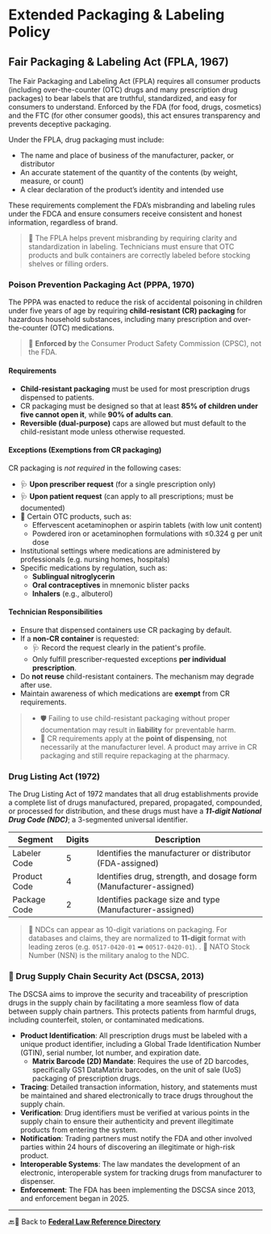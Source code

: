 # Extended Packaging & Labeling Policy

## Fair Packaging & Labeling Act (FPLA, 1967)

The Fair Packaging and Labeling Act (FPLA) requires all consumer products (including over-the-counter (OTC) drugs and many prescription drug packages) to bear labels that are truthful, standardized, and easy for consumers to understand. Enforced by the FDA (for food, drugs, cosmetics) and the FTC (for other consumer goods), this act ensures transparency and prevents deceptive packaging.

Under the FPLA, drug packaging must include:

- The name and place of business of the manufacturer, packer, or distributor
- An accurate statement of the quantity of the contents (by weight, measure, or count)
- A clear declaration of the product’s identity and intended use

These requirements complement the FDA’s misbranding and labeling rules under the FDCA and ensure consumers receive consistent and honest information, regardless of brand.

> 📌 The FPLA helps prevent misbranding by requiring clarity and standardization in labeling. Technicians must ensure that OTC products and bulk containers are correctly labeled before stocking shelves or filling orders.

### Poison Prevention Packaging Act (PPPA, 1970)

The PPPA was enacted to reduce the risk of accidental poisoning in children under five years of age by requiring **child-resistant (CR) packaging** for hazardous household substances, including many prescription and over-the-counter (OTC) medications.

> 🔑 **Enforced by** the Consumer Product Safety Commission (CPSC), not the FDA.

#### Requirements

- **Child-resistant packaging** must be used for most prescription drugs dispensed to patients.
- CR packaging must be designed so that at least **85% of children under five cannot open it**, while **90% of adults can**.
- **Reversible (dual-purpose)** caps are allowed but must default to the child-resistant mode unless otherwise requested.

#### Exceptions (Exemptions from CR packaging)

CR packaging is *not required* in the following cases:

- 🩺 **Upon prescriber request** (for a single prescription only)
- 🩺 **Upon patient request** (can apply to all prescriptions; must be documented)
- 💸 Certain OTC products, such as:
  - Effervescent acetaminophen or aspirin tablets (with low unit content)
  - Powdered iron or acetaminophen formulations with ≤0.324 g per unit dose
- Institutional settings where medications are administered by professionals (e.g. nursing homes, hospitals)
- Specific medications by regulation, such as:
  - **Sublingual nitroglycerin**
  - **Oral contraceptives** in mnemonic blister packs
  - **Inhalers** (e.g., albuterol)

#### Technician Responsibilities

- Ensure that dispensed containers use CR packaging by default.
- If a **non-CR container** is requested:
  - 🩺 Record the request clearly in the patient's profile.
  - Only fulfill prescriber-requested exceptions **per individual prescription**.
- Do **not reuse** child-resistant containers. The mechanism may degrade after use.
- Maintain awareness of which medications are **exempt** from CR requirements.

> - 🛡️ Failing to use child-resistant packaging without proper documentation may result in **liability** for preventable harm.
> - 🚨 CR requirements apply at the **point of dispensing**, not necessarily at the manufacturer level. A product may arrive in CR packaging and still require repackaging at the pharmacy.

### Drug Listing Act (1972)

The Drug Listing Act of 1972 mandates that all drug establishments provide a complete list of drugs manufactured, prepared, propagated, compounded, or processed for distribution, and these drugs must have a ***11-digit National Drug Code (NDC)***; a 3-segmented universal identifier.

| Segment | Digits | Description |
|---------|--------|-------------|
| Labeler Code | 5 | Identifies the manufacturer or distributor (FDA-assigned) |
| Product Code | 4 | Identifies drug, strength, and dosage form (Manufacturer-assigned) |
| Package Code | 2 | Identifies package size and type (Manufacturer-assigned) |

> 📌 NDCs can appear as 10-digit variations on packaging. For databases and claims, they are normalized to **11-digit** format with leading zeros (e.g. `0517-0420-01` ➡ `00517-0420-01`).
> .
> 🤯 NATO Stock Number (NSN) is the military analog to the NDC.

### 🤯 Drug Supply Chain Security Act (DSCSA, 2013)

The DSCSA aims to improve the security and traceability of prescription drugs in the supply chain by facilitating a more seamless flow of data between supply chain partners. This protects patients from harmful drugs, including counterfeit, stolen, or contaminated medications.

- **Product Identification**: All prescription drugs must be labeled with a unique product identifier, including a Global Trade Identification Number (GTIN), serial number, lot number, and expiration date.
  - **Matrix Barcode (2D) Mandate**: Requires the use of 2D barcodes, specifically GS1 DataMatrix barcodes, on the unit of sale (UoS) packaging of prescription drugs.
- **Tracing**: Detailed transaction information, history, and statements must be maintained and shared electronically to trace drugs throughout the supply chain.
- **Verification**: Drug identifiers must be verified at various points in the supply chain to ensure their authenticity and prevent illegitimate products from entering the system.
- **Notification**: Trading partners must notify the FDA and other involved parties within 24 hours of discovering an illegitimate or high-risk product.
- **Interoperable Systems**: The law mandates the development of an electronic, interoperable system for tracking drugs from manufacturer to dispenser.
- **Enforcement**: The FDA has been implementing the DSCSA since 2013, and enforcement began in 2025.
  
---

🔙🔗 Back to [**Federal Law Reference Directory**](./readme.md)
